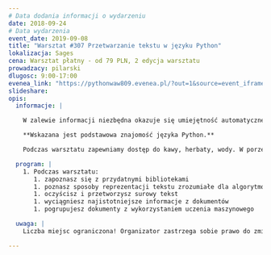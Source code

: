 ```yaml
---
# Data dodania informacji o wydarzeniu
date: 2018-09-24
# Data wydarzenia
event_date: 2019-09-08
title: "Warsztat #307 Przetwarzanie tekstu w języku Python"
lokalizacja: Sages
cena: Warsztat płatny - od 79 PLN, 2 edycja warsztatu
prowadzacy: pilarski
dlugosc: 9:00-17:00
evenea_link: "https://pythonwaw809.evenea.pl/?out=1&source=event_iframe"
slideshare:
opis:
  informacje: |

    W zalewie informacji niezbędna okazuje się umiejętność automatycznego przetwarzania i analizy danych tekstowych. Większość informacji trafia do nas w postaci tekstu, jako maile, artykuły, tweety, raporty czy sprawozdania. Jak sprawić, aby komputer pomógł nam w znalezieniu najistotniejszych informacji lub uporządkowaniu dokumentów? Co w zakresie analizy tekstu oferuje Python?

    **Wskazana jest podstawowa znajomość języka Python.**

    Podczas warsztatu zapewniamy dostęp do kawy, herbaty, wody. W porze obiadowej zapewniamy pizzę w wersji mięsnej lub wegetariańskiej.

  program: |
    1. Podczas warsztatu:
       1. zapoznasz się z przydatnymi bibliotekami
       1. poznasz sposoby reprezentacji tekstu zrozumiałe dla algorytmów
       1. oczyścisz i przetworzysz surowy tekst
       1. wyciągniesz najistotniejsze informacje z dokumentów
       1. pogrupujesz dokumenty z wykorzystaniem uczenia maszynowego

  uwaga: |
    Liczba miejsc ograniczona! Organizator zastrzega sobie prawo do zmiany lokalizacji wydarzenia oraz jego odwołania w przypadku niezgłoszenia się minimalnej liczby uczestników.

---
```

